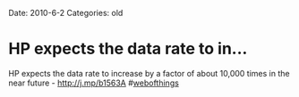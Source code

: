Date: 2010-6-2
Categories: old

# HP expects the data rate to in...

HP expects the data rate to increase by a factor of about 10,000 times in the near future - <a href="http://j.mp/b1563A" rel="nofollow">http://j.mp/b1563A</a> #<a href="http://search.twitter.com/search?q=%23webofthings" class="aktt_hashtag">webofthings</a>

